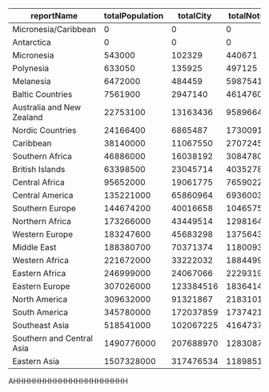 | reportName | totalPopulation | totalCity | totalNotCity | percentageCity | percentageNotCity |
| --- | --- | --- | --- | --- | --- |
| Micronesia/Caribbean | 0 | 0 | 0 | 0.0% | 0.0% |
| Antarctica | 0 | 0 | 0 | 0.0% | 0.0% |
| Micronesia | 543000 | 102329 | 440671 | 18.85% | 81.15% |
| Polynesia | 633050 | 135925 | 497125 | 21.47% | 78.53% |
| Melanesia | 6472000 | 484459 | 5987541 | 7.49% | 92.51% |
| Baltic Countries | 7561900 | 2947140 | 4614760 | 38.97% | 61.03% |
| Australia and New Zealand | 22753100 | 13163436 | 9589664 | 57.85% | 42.15% |
| Nordic Countries | 24166400 | 6865487 | 17300913 | 28.41% | 71.59% |
| Caribbean | 38140000 | 11067550 | 27072450 | 29.02% | 70.98% |
| Southern Africa | 46886000 | 16038192 | 30847808 | 34.21% | 65.79% |
| British Islands | 63398500 | 23045714 | 40352786 | 36.35% | 63.65% |
| Central Africa | 95652000 | 19061775 | 76590225 | 19.93% | 80.07% |
| Central America | 135221000 | 65860964 | 69360036 | 48.71% | 51.29% |
| Southern Europe | 144674200 | 40016658 | 104657542 | 27.66% | 72.34% |
| Northern Africa | 173266000 | 43449514 | 129816486 | 25.08% | 74.92% |
| Western Europe | 183247600 | 45683298 | 137564302 | 24.93% | 75.07% |
| Middle East | 188380700 | 70371374 | 118009326 | 37.36% | 62.64% |
| Western Africa | 221672000 | 33222032 | 188449968 | 14.99% | 85.01% |
| Eastern Africa | 246999000 | 24067066 | 222931934 | 9.74% | 90.26% |
| Eastern Europe | 307026000 | 123384516 | 183641484 | 40.19% | 59.81% |
| North America | 309632000 | 91321867 | 218310133 | 29.49% | 70.51% |
| South America | 345780000 | 172037859 | 173742141 | 49.75% | 50.25% |
| Southeast Asia | 518541000 | 102067225 | 416473775 | 19.68% | 80.32% |
| Southern and Central Asia | 1490776000 | 207688970 | 1283087030 | 13.93% | 86.07% |
| Eastern Asia | 1507328000 | 317476534 | 1189851466 | 21.06% | 78.94% |
AHHHHHHHHHHHHHHHHHHHHHH